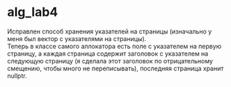 # alg_lab4
Исправлен способ хранения указателей на страницы (изначально у меня был вектор с указателями на страницы). <br/> 
Теперь в классе самого аллокатора есть поле с указателем на первую страницу, а каждая страница содержит заголовок с указателем на следующую страницу (я сделала этот заголовок по отрицательному смещению, чтобы много не переписывать), последняя страница хранит nullptr.